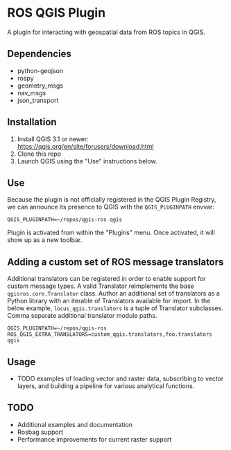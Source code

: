 # ROS QGIS Plugin

A plugin for interacting with geospatial data from ROS topics in QGIS.

## Dependencies
- python-geojson
- rospy
- geometry_msgs
- nav_msgs
- json_transport

## Installation

1. Install QGIS 3.1 or newer: https://qgis.org/en/site/forusers/download.html
2. Clone this repo
3. Launch QGIS using the "Use" instructions below.


## Use
Because the plugin is not officially registered in the QGIS Plugin Registry, we can announce its presence to QGIS with the `QGIS_PLUGINPATH` envvar:

`QGIS_PLUGINPATH=~/repos/qgis-ros qgis`

Plugin is activated from within the "Plugins" menu. Once activated, it will show up as a new toolbar.

## Adding a custom set of ROS message translators
Additional translators can be registered in order to enable support for custom message types. A valid Translator reimplements the base `qgisros.core.Translator` class. Author an additional set of translators as a Python library with an iterable of Translators available for import. In the below example, `locus_qgis.translators` is a tuple of Translator subclasses. Comma separate additional translator module paths.

`QGIS_PLUGINPATH=~/repos/qgis-ros ROS_QGIS_EXTRA_TRANSLATORS=custom_qgis.translators,foo.translators qgis`

## Usage
- TODO examples of loading vector and raster data, subscribing to vector layers, and building a pipeline for various analytical functions.


## TODO
- Additional examples and documentation
- Rosbag support
- Performance improvements for current raster support
